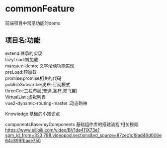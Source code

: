 # commonFeature
前端项目中常见功能的demo

## 项目名:功能

extend:继承的实现  
lazyLoad:懒加载  
marquee-demo: 文字滚动功能实现  
preLoad:预加载  
promise:promise相关的代码  
publishSubscribe:发布-订阅模式  
threeCol:三栏布局(普通,圣杯,双飞翼)    
VirtualList :虚拟列表  
vue2-dynamic-routing-master :动态路由  

Knowledge 基础的小知识点  

componentsBase/myComponents  基础组件库的搭建流程 相关视频: https://www.bilibili.com/video/BV1de411X73e?spm_id_from=333.788.videopod.sections&vd_source=87cec1c19ad46d006e64c899fbaae750  